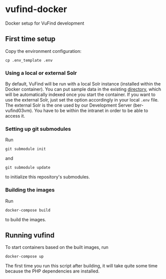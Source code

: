 # vufind-docker
Docker setup for VuFind development

## First time setup

Copy the environment configuration:
```
cp .env_template .env
```

### Using a local or external Solr
By default, VuFind will be run with a local Solr instance (installed within the Docker container). You can put sample data in the existing [directory](sample-data), which will be automatically indexed once you start the container. If you want to use the external Solr, just set the option accordingly in your local `.env` file. The external Solr is the one used by our Development Server (ber-vufind03vm). You have to be within the intranet in order to be able to access it.

### Setting up git submodules
Run 
```
git submodule init
```
and 
```
git submodule update
```
to initialize this repository's submodules.

### Building the images
Run
```
docker-compose build
```
to build the images.

## Running vufind
To start containers based on the built images, run
```
docker-compose up
```
The first time you run this script after building, it will take quite some time because the PHP dependencies are installed.
